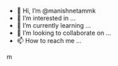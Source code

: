 - 👋 Hi, I’m @manishnetammk
- 👀 I’m interested in ...
- 🌱 I’m currently learning ...
- 💞️ I’m looking to collaborate on ...
- 📫 How to reach me ...

<!---
manishnetammk/manishnetammk is a ✨ special ✨ repository because its `README.md` (this file) appears on your GitHub profile.
You can click the Preview link to take a look at your changes.
--->m
